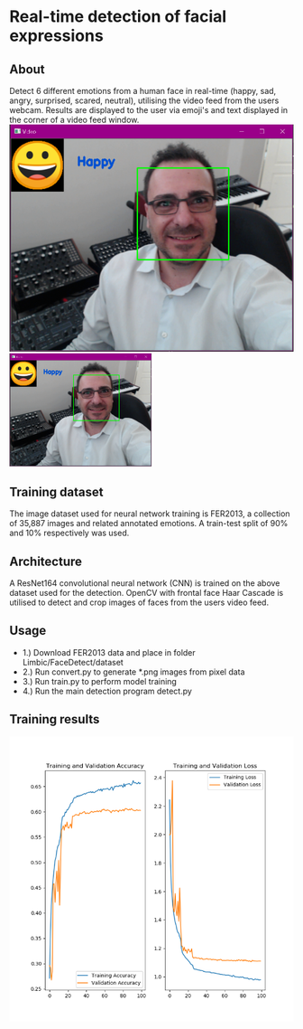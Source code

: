 # Real-time detection of facial expressions

## About
Detect 6 different emotions from a human face in real-time (happy, sad, angry, surprised, scared, neutral), utilising the video feed from the users webcam. Results are displayed to the user via emoji's and text displayed in the corner of a video feed window.
![alt text](https://github.com/systemvaz/Limbic/blob/master/FaceDetect/img/Demo.PNG)
<img src="https://github.com/systemvaz/Limbic/blob/master/FaceDetect/img/Demo.PNG" height="50%" width="50%" >
## Training dataset
The image dataset used for neural network training is FER2013, a collection of 35,887 images and related annotated emotions.
A train-test split of 90% and 10% respectively was used.
## Architecture
A ResNet164 convolutional neural network (CNN) is trained on the above dataset used for the detection.
OpenCV with frontal face Haar Cascade is utilised to detect and crop images of faces from the users video feed.
## Usage
* 1.) Download FER2013 data and place in folder Limbic/FaceDetect/dataset
* 2.) Run convert.py to generate *.png images from pixel data
* 3.) Run train.py to perform model training
* 4.) Run the main detection program detect.py
## Training results
![alt text](https://github.com/systemvaz/Limbic/blob/master/FaceDetect/img/training_results_resnet.png)
